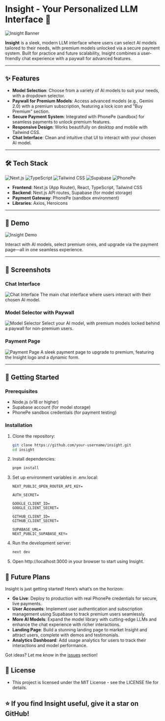 # Insight - Your Personalized LLM Interface 🚀

![Insight Banner](screenshots/insight-banner.png)

**Insight** is a sleek, modern LLM interface where users can select AI models tailored to their needs, with premium models unlocked via a secure payment system. Built for practice and future scalability, Insight combines a user-friendly chat experience with a paywall for advanced features.

---

## ✨ Features

- **Model Selection**: Choose from a variety of AI models to suit your needs, with a dropdown selector.
- **Paywall for Premium Models**: Access advanced models (e.g., Gemini 2.0) with a premium subscription, featuring a lock icon and "Buy Premium" section.
- **Secure Payment System**: Integrated with PhonePe (sandbox) for seamless payments to unlock premium features.
- **Responsive Design**: Works beautifully on desktop and mobile with Tailwind CSS.
- **Chat Interface**: Clean and intuitive chat UI to interact with your chosen AI model.

---

## 🛠️ Tech Stack

![Next.js](https://img.shields.io/badge/Next.js-14.0.0-black?style=flat&logo=next.js)
![TypeScript](https://img.shields.io/badge/TypeScript-5.0-blue?style=flat&logo=typescript)
![Tailwind CSS](https://img.shields.io/badge/Tailwind_CSS-3.4.0-38B2AC?style=flat&logo=tailwind-css)
![Supabase](https://img.shields.io/badge/Supabase-1.0-green?style=flat&logo=supabase)
![PhonePe](https://img.shields.io/badge/PhonePe-Sandbox-5F259F?style=flat&logo=phonepe)

- **Frontend**: Next.js (App Router), React, TypeScript, Tailwind CSS
- **Backend**: Next.js API routes, Supabase (for model storage)
- **Payment Gateway**: PhonePe (sandbox environment)
- **Libraries**: Axios, Heroicons

---

## 🎥 Demo

![Insight Demo](screenshots/demo.gif)

Interact with AI models, select premium ones, and upgrade via the payment page—all in one seamless experience.

---

## 📸 Screenshots

### Chat Interface
![Chat Interface](screenshots/chat-interface.png)
The main chat interface where users interact with their chosen AI model.

### Model Selector with Paywall
![Model Selector](screenshots/model-selector.png)
Select your AI model, with premium models locked behind a paywall for non-premium users.

### Payment Page
![Payment Page](screenshots/payment-page.png)
A sleek payment page to upgrade to premium, featuring the Insight logo and a dynamic form.

---

## 🚀 Getting Started

### Prerequisites
- Node.js (v18 or higher)
- Supabase account (for model storage)
- PhonePe sandbox credentials (for payment testing)

### Installation
1. Clone the repository:
   ```bash
   git clone https://github.com/your-username/insight.git
   cd insight
2. Install dependencies:
    ```bash
    pnpm install
    ```
3. Set up environment variables in .env.local:
   ```dotenv
   NEXT_PUBLIC_OPEN_ROUTER_API_KEY=
   
   AUTH_SECRET=
   
   GOOGLE_CLIENT_ID=
   GOOGLE_CLIENT_SECRET=
   
   GITHUB_CLIENT_ID=
   GITHUB_CLIENT_SECRET=
   
   SUPABASE_URL=
   NEXT_PUBLIC_SUPABASE_KEY=
   ```    
4. Run the development server:
   ```bash
   next dev
   ```
5. Open http://localhost:3000 in your browser to start using Insight.

## 🌟 Future Plans

Insight is just getting started! Here’s what’s on the horizon:

- **Go Live**: Deploy to production with real PhonePe credentials for secure, live payments.
- **User Accounts**: Implement user authentication and subscription management using Supabase to track premium users seamlessly.
- **More AI Models**: Expand the model library with cutting-edge LLMs and enhance the chat experience with richer interactions.
- **Landing Page**: Build a stunning landing page to market Insight and attract users, complete with demos and testimonials.
- **Analytics Dashboard**: Add usage analytics for users to track their interactions and model performance.

Got ideas? Let me know in the [issues](https://github.com/your-username/insight/issues) section!

## 📜 License

- This project is licensed under the MIT License - see the LICENSE file for details.

## ⭐ If you find Insight useful, give it a star on GitHub!
